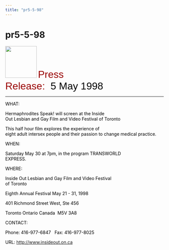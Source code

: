 ```yaml
---
title: "pr5-5-98"
---
```


# pr5-5-98

  
<IMG SRC="/img/logo100.gif" HEIGHT="101" WIDTH="100" /> <FONT FACE="Arial,Helvetica"><FONT SIZE="+3"><FONT COLOR="#990000">Press<br />Release:&nbsp;</FONT><FONT COLOR="#000000"> 5 May 1998</FONT></FONT></FONT>&nbsp;  


<HR WIDTH="100%" />

  
  
<FONT COLOR="#000000">WHAT:</FONT>  
  
<FONT COLOR="#000000">Hermaphrodites Speak! will screen at the Inside<br />Out Lesbian and Gay Film and Video Festival of Toronto</FONT>  
  


<FONT COLOR="#000000">This half hour film explores the experience of<br />eight adult intersex people and their passion to change medical practice.</FONT>  
  


<FONT COLOR="#000000">WHEN:</FONT>  
  
<FONT COLOR="#000000">Saturday May 30 at 7pm, in the program TRANSWORLD<br />EXPRESS.</FONT>  
  


<FONT COLOR="#000000">WHERE:</FONT>  
  
<FONT COLOR="#000000">Inside Out Lesbian and Gay Film and Video Festival<br />of Toronto</FONT>  
  
<FONT COLOR="#000000">Eighth Annual Festival May 21 - 31, 1998</FONT>  
  
<FONT COLOR="#000000">401 Richmond Street West, Ste 456</FONT>  
  
<FONT COLOR="#000000">Toronto Ontario Canada&nbsp; M5V 3A8</FONT>  
  


<FONT COLOR="#000000">CONTACT:</FONT>  
  
<FONT COLOR="#000000">Phone: 416-977-6847&nbsp;&nbsp; Fax: 416-977-8025</FONT>  
  
<FONT COLOR="#000000">URL: <A HREF="http://www.insideout.on.ca">http://www.insideout.on.ca</A></FONT>  
  
&nbsp;  
  
&nbsp;